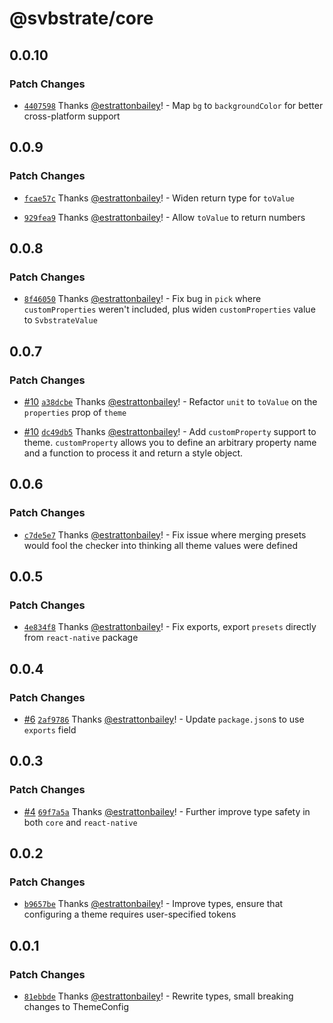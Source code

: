 # @svbstrate/core

## 0.0.10

### Patch Changes

- [`4407598`](https://github.com/front-of-house/svbstrate/commit/44075984839cb4872821f1493e78b64785462384) Thanks [@estrattonbailey](https://github.com/estrattonbailey)! - Map `bg` to `backgroundColor` for better cross-platform support

## 0.0.9

### Patch Changes

- [`fcae57c`](https://github.com/front-of-house/svbstrate/commit/fcae57c1113deaf4ddd085b371015225633d6660) Thanks [@estrattonbailey](https://github.com/estrattonbailey)! - Widen return type for `toValue`

- [`929fea9`](https://github.com/front-of-house/svbstrate/commit/929fea91f349c27d1cf0f4d2030376c149989aee) Thanks [@estrattonbailey](https://github.com/estrattonbailey)! - Allow `toValue` to return numbers

## 0.0.8

### Patch Changes

- [`8f46050`](https://github.com/front-of-house/svbstrate/commit/8f46050343db771eb73fd05efea3785c1c3fc757) Thanks [@estrattonbailey](https://github.com/estrattonbailey)! - Fix bug in `pick` where `customProperties` weren't included, plus widen `customProperties` value to `SvbstrateValue`

## 0.0.7

### Patch Changes

- [#10](https://github.com/front-of-house/svbstrate/pull/10) [`a38dcbe`](https://github.com/front-of-house/svbstrate/commit/a38dcbe5bff89e8b4c6d0ba0a366ee4bdd754ddd) Thanks [@estrattonbailey](https://github.com/estrattonbailey)! - Refactor `unit` to `toValue` on the `properties` prop of `theme`

- [#10](https://github.com/front-of-house/svbstrate/pull/10) [`dc49db5`](https://github.com/front-of-house/svbstrate/commit/dc49db59f00544aed427fc1a319a0a33e85715bc) Thanks [@estrattonbailey](https://github.com/estrattonbailey)! - Add `customProperty` support to theme. `customProperty` allows you to define an arbitrary property name and a function to process it and return a style object.

## 0.0.6

### Patch Changes

- [`c7de5e7`](https://github.com/front-of-house/svbstrate/commit/c7de5e79887d91295d21ac0109cfbd19eedfd3c1) Thanks [@estrattonbailey](https://github.com/estrattonbailey)! - Fix issue where merging presets would fool the checker into thinking all theme values were defined

## 0.0.5

### Patch Changes

- [`4e834f8`](https://github.com/front-of-house/svbstrate/commit/4e834f8a635c9ad7033b349102d946efbc6239cb) Thanks [@estrattonbailey](https://github.com/estrattonbailey)! - Fix exports, export `presets` directly from `react-native` package

## 0.0.4

### Patch Changes

- [#6](https://github.com/front-of-house/svbstrate/pull/6) [`2af9786`](https://github.com/front-of-house/svbstrate/commit/2af97866560b8729021ad29c226591e028c99f8d) Thanks [@estrattonbailey](https://github.com/estrattonbailey)! - Update `package.json`s to use `exports` field

## 0.0.3

### Patch Changes

- [#4](https://github.com/front-of-house/svbstrate/pull/4) [`69f7a5a`](https://github.com/front-of-house/svbstrate/commit/69f7a5addc6febb158d17f159fec0e1c1efaf981) Thanks [@estrattonbailey](https://github.com/estrattonbailey)! - Further improve type safety in both `core` and `react-native`

## 0.0.2

### Patch Changes

- [`b9657be`](https://github.com/front-of-house/svbstrate/commit/b9657be1b8780dd92ac56fc7eb6038190daae338) Thanks [@estrattonbailey](https://github.com/estrattonbailey)! - Improve types, ensure that configuring a theme requires user-specified tokens

## 0.0.1

### Patch Changes

- [`81ebbde`](https://github.com/front-of-house/svbstrate/commit/81ebbde57b7d7959576d9de64ab5d43965f72d40) Thanks [@estrattonbailey](https://github.com/estrattonbailey)! - Rewrite types, small breaking changes to ThemeConfig
